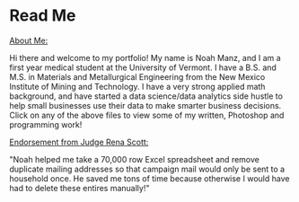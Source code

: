 # Read Me

<ins>About Me:</ins>
 
Hi there and welcome to my portfolio! My name is Noah Manz, and I am a first year medical student at the University of Vermont. I have a B.S. and M.S. in Materials and Metallurgical Engineering from the New Mexico Institute of Mining and Technology. I have a very strong applied math background, and have started a data science/data analytics side hustle to help small businesses use their data to make smarter business decisions. Click on any of the above files to view some of my written, Photoshop and programming work!

<ins>Endorsement from Judge Rena Scott:</ins>

"Noah helped me take a 70,000 row Excel spreadsheet and remove duplicate mailing addresses so that campaign mail would only be sent to a household once. He saved me tons of time because otherwise I would have had to delete these entires manually!"
